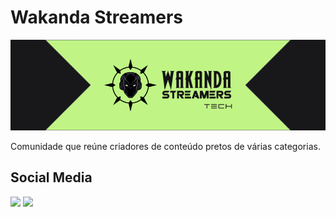 # Wakanda Streamers

![Wakanda Streamers Tech](https://github.com/WakandaStreamers/.github/blob/main/banner-wkds-tech.png)

Comunidade que reúne criadores de conteúdo pretos de várias categorias.

## Social Media
<a href="https://www.twitter.com/WakandaStreamer"><img src="https://img.shields.io/badge/-WakandaStreamer-3423A6?style=flat&logo=Twitter&logoColor=white"/></a>
<a href="https://instagram.com/wakandastreamers"><img src="https://img.shields.io/badge/-@wakandastreamers-E4405F?style=flat&logo=Instagram&logoColor=white"/></a>
